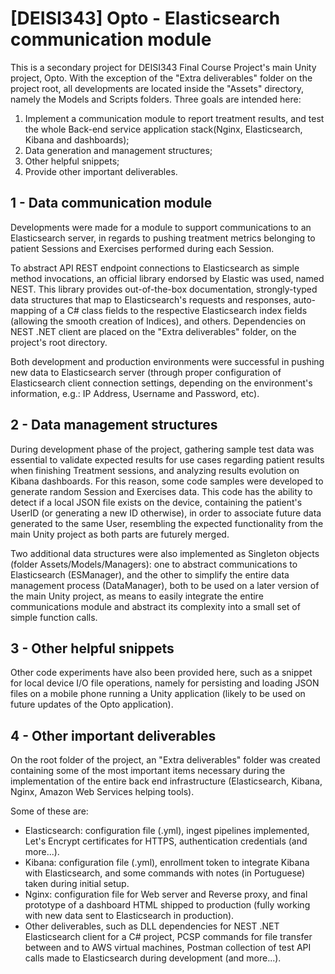 # [DEISI343] Opto - Elasticsearch communication module

This is a secondary project for DEISI343 Final Course Project's main Unity project, Opto.
With the exception of the "Extra deliverables" folder on the project root, all developments are located inside the "Assets" directory, namely the Models and Scripts folders.
Three goals are intended here:

1. Implement a communication module to report treatment results, and test the whole Back-end service application stack(Nginx, Elasticsearch, Kibana and dashboards);
2. Data generation and management structures;
3. Other helpful snippets;
4. Provide other important deliverables.

## 1 - Data communication module
Developments were made for a module to support communications to an Elasticsearch server, in regards to pushing treatment metrics belonging 
to patient Sessions and Exercises performed during each Session.

To abstract API REST endpoint connections to Elasticsearch as simple method invocations, an official library endorsed by Elastic was used, named NEST.
This library provides out-of-the-box documentation, strongly-typed data structures that map to Elasticsearch's requests and responses, auto-mapping of 
a C# class fields to the respective Elasticsearch index fields (allowing the smooth creation of Indices), and others.
Dependencies on NEST .NET client are placed on the "Extra deliverables" folder, on the project's root directory.

Both development and production environments were successful in pushing new data to Elasticsearch server (through proper configuration of Elasticsearch client connection settings, depending on the environment's information, e.g.: IP Address, Username and Password, etc).


## 2 - Data management structures
During development phase of the project, gathering sample test data was essential to validate expected results for use cases regarding patient results when finishing Treatment sessions, and analyzing results evolution on Kibana dashboards. For this reason, some code samples were developed to generate random Session and Exercises data.
This code has the ability to detect if a local JSON file exists on the device, containing the patient's UserID (or generating a new ID otherwise), in order to associate future data generated to the same User, resembling the expected functionality from the main Unity project as both parts are futurely merged.

Two additional data structures were also implemented as Singleton objects (folder Assets/Models/Managers): one to abstract communications to Elasticsearch (ESManager), and the other to simplify the entire data management process (DataManager), both to be used on a later version of the main Unity project, as means to easily integrate the entire communications module and abstract its complexity into a small set of simple function calls.


## 3 - Other helpful snippets
Other code experiments have also been provided here, such as a snippet for local device I/O file operations, namely for persisting and loading JSON files on a mobile phone running a Unity application (likely to be used on future updates of the Opto application).

## 4 - Other important deliverables
On the root folder of the project, an "Extra deliverables" folder was created containing some of the most important items necessary during the implementation of the entire back end infrastructure (Elasticsearch, Kibana, Nginx, Amazon Web Services helping tools).

Some of these are:
* Elasticsearch: configuration file (.yml), ingest pipelines implemented, Let's Encrypt certificates for HTTPS, authentication credentials (and more...).
* Kibana: configuration file (.yml), enrollment token to integrate Kibana with Elasticsearch, and some commands with notes (in Portuguese) taken during initial setup.
* Nginx: configuration file for Web server and Reverse proxy, and final prototype of a dashboard HTML shipped to production (fully working with new data sent to Elasticsearch in production).
* Other deliverables, such as DLL dependencies for NEST .NET Elasticsearch client for a C# project, PCSP commands for file transfer between and to AWS virtual machines, Postman collection of test API calls made to Elasticsearch during development (and more...).

